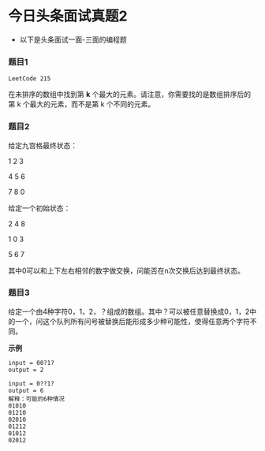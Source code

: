 # 今日头条面试真题2

- 以下是头条面试一面-三面的编程题



### 题目1

`LeetCode 215`

在未排序的数组中找到第 **k** 个最大的元素。请注意，你需要找的是数组排序后的第 k 个最大的元素，而不是第 k 个不同的元素。



### 题目2

给定九宫格最终状态：

1 2 3

4 5 6

7 8 0

给定一个初始状态：

2 4 8

1 0 3

5 6 7

其中0可以和上下左右相邻的数字做交换，问能否在n次交换后达到最终状态。



### 题目3

给定一个由4种字符0，1，2，？组成的数组。其中？可以被任意替换成0，1，2中的一个，问这个队列所有问号被替换后能形成多少种可能性，使得任意两个字符不同。

**示例**

```
input = 00?1?
output = 2

input = 0??1?
output = 6
解释：可能的6种情况
01010
01210
02010
01212
01012
02012
```

